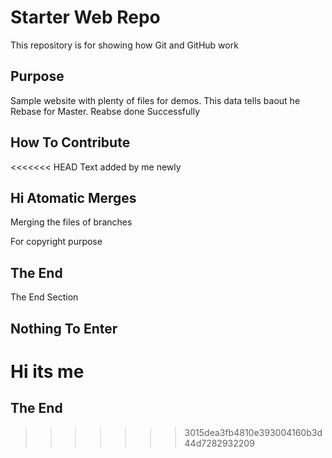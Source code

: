 # Starter Web Repo

This repository is for showing how Git and GitHub work

## Purpose

Sample website with plenty of files for demos. This data tells baout he Rebase for Master. Reabse done Successfully

## How To Contribute

<<<<<<< HEAD
Text added by me newly

## Hi Atomatic Merges

Merging the files of branches

For copyright purpose

## The End

The End Section

## Nothing To Enter

Hi its me
=======
## The End
>>>>>>> 3015dea3fb4810e393004160b3d44d7282932209
